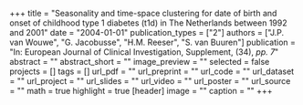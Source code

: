 +++
title = "Seasonality and time-space clustering for date of birth and onset of childhood type 1 diabetes (t1d) in The Netherlands between 1992 and 2001"
date = "2004-01-01"
publication_types = ["2"]
authors = ["J.P. van Wouwe", "G. Jacobusse", "H.M. Reeser", "S. van Buuren"]
publication = "In: European Journal of Clinical Investigation, Supplement, (34), _pp. 7_"
abstract = ""
abstract_short = ""
image_preview = ""
selected = false
projects = []
tags = []
url_pdf = ""
url_preprint = ""
url_code = ""
url_dataset = ""
url_project = ""
url_slides = ""
url_video = ""
url_poster = ""
url_source = ""
math = true
highlight = true
[header]
image = ""
caption = ""
+++
